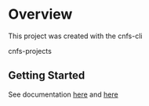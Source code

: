 
# Overview

This project was created with the cnfs-cli

cnfs-projects

## Getting Started

See documentation [here](http://guides.cnfs.io/getting-started.html)
and [here](https://github.com/rails-on-services/setup)
